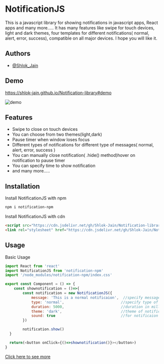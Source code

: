 
# NotificationJS

This is a javascript library for showing notifications in javascript apps, React apps and many more..... It has many features like swipe for touch devices, light and dark themes, four templates for different notifications( normal, alert, error, success), compatible on all major devices. I hope you will like it.




## Authors

- [@Shlok_Jain](https://www.github.com/Shlok-Jain)


## Demo

https://shlok-jain.github.io/Notification-library#demo

![demo](https://i.postimg.cc/qgHzTXSW/Screenshot-2023-03-03-180536.png)


## Features

- Swipe to close on touch devices
- You can choose from two themes(light,dark)
- Pause timer when window loses focus
- Different types of notifications for different type of messages( normal, alert, error, success )
- You can manually close notification( .hide() method)hover on notification to pause timer
- You can specify time to show notification
- and many more.....

## Installation

Install NotificationJS with npm

```bash
npm i notification-npm
```

Install NotificationJS with cdn

```html
<script src="https://cdn.jsdelivr.net/gh/Shlok-Jain/Notification-library@latest/index.js"></script>
<link rel="stylesheet" href="https://cdn.jsdelivr.net/gh/Shlok-Jain/Notification-library@latest/index.css">
```
    
## Usage

Basic Usage
```javascript
import React from 'react'
import NotificationJS from 'notification-npm'
import '/node_modules/notification-npm/index.css'

export const Component = () => {
    const shownotification = ()=>{
        const notification = new NotificationJS({
            message: 'This is a normal notificaion',  //specify message here
            type: 'normal',                          //specify type of notification
            duration: 5000,                          //duration in milliseconds
            theme: 'dark',                           //theme of notification
            sound: true                              //for notificaion sound
        })

        notification.show()
  }

  return(<button onClick={()=>shownotification()}></button>)
}
```
[Click here to see more](https://shlok-jain.github.io/Notification-library/#usage)

